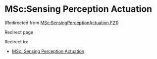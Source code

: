






MSc:Sensing Perception Actuation
================================



(Redirected from [MSc:SensingPerceptionActuation.F21](/index.php?title=MSc:SensingPerceptionActuation.F21&redirect=no "MSc:SensingPerceptionActuation.F21"))  

Redirect page


Redirect to:

* [MSc: Sensing Perception Actuation](/index.php/MSc:_Sensing_Perception_Actuation "MSc: Sensing Perception Actuation")









